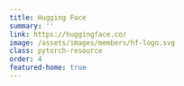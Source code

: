 ```yaml
---
title: Hugging Face
summary: ''
link: https://huggingface.co/
image: /assets/images/members/hf-logo.svg
class: pytorch-resource
order: 4
featured-home: true
---
```

